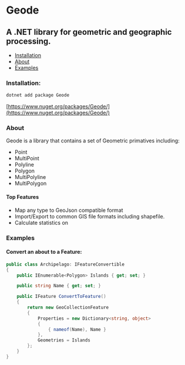 # Geode
## A .NET library for geometric and geographic processing.

- [Installation](#installation)
- [About](#about)
- [Examples](#examples)

### Installation:
```bash
dotnet add package Geode
```
[https://www.nuget.org/packages/Geode/](https://www.nuget.org/packages/Geode/)

### About
Geode is a library that contains a set of Geometric primatives including: 
- Point
- MultiPoint
- Polyline
- Polygon
- MultiPolyline
- MultiPolygon

#### Top Features
- Map any type to GeoJson compatible format
- Import/Export to common GIS file formats including shapefile.
- Calculate statistics on 

### Examples

#### Convert an about to a Feature:
```c#
public class Archipelago: IFeatureConvertible
{
	public IEnumerable<Polygon> Islands { get; set; }

	public string Name { get; set; }

	public IFeature ConvertToFeature()
	{
		return new GeoCollectionFeature
		{
			Properties = new Dictionary<string, object>
			{
				{ nameof(Name), Name }
			},
			Geometries = Islands                
		};
	}
}
```
